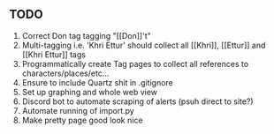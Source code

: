 ## TODO ##

1. Correct Don tag tagging "[[Don]]'t"
2. Multi-tagging i.e. 'Khri Ettur' should collect all [[Khri]], [[Ettur]] and [[Khri Ettur]] tags
3. Programmatically create Tag pages to collect all references to characters/places/etc...
5. Ensure to include Quartz shit in .gitignore
6. Set up graphing and whole web view
7. Discord bot to automate scraping of alerts (psuh direct to site?)
8. Automate running of import.py
9. Make pretty page good look nice